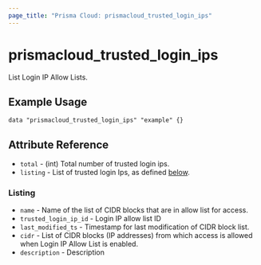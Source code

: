 ```yaml
---
page_title: "Prisma Cloud: prismacloud_trusted_login_ips"
---
```


# prismacloud_trusted_login_ips

List Login IP Allow Lists.

## Example Usage

```hcl
data "prismacloud_trusted_login_ips" "example" {}
```

## Attribute Reference

* `total` - (int) Total number of trusted login ips.
* `listing` - List of trusted login Ips, as defined [below](#listing).

### Listing

* `name` - Name of the list of CIDR blocks that are in allow list for access.
* `trusted_login_ip_id` - Login IP allow list ID
* `last_modified_ts` - Timestamp for last modification of CIDR block list.
* `cidr` - List of CIDR blocks (IP addresses) from which access is allowed when Login IP Allow List is enabled.
* `description` - Description
